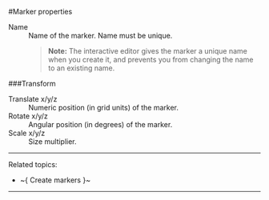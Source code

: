 ﻿#Marker properties

<dl>
<dt>Name</dt>
<dd>Name of the marker. Name must be unique.

> **Note:** The interactive editor gives the marker a unique name when you create it, and prevents you from changing the name to an existing name.

</dd>

</dl>

###Transform

<dl>

<dt>Translate x/y/z</dt>
<dd>Numeric position (in grid units) of the marker.</dd>

<dt>Rotate x/y/z</dt>
<dd>Angular position (in degrees) of the marker.</dd>

<dt>Scale x/y/z</dt>
<dd>Size multiplier.</dd>

</dl>

---
Related topics:
-	~{ Create markers }~
---
